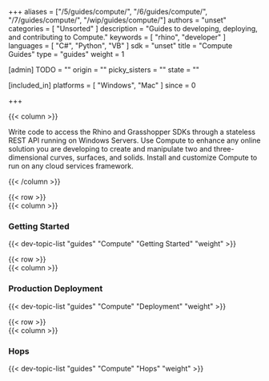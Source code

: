 +++
aliases = ["/5/guides/compute/", "/6/guides/compute/", "/7/guides/compute/", "/wip/guides/compute/"]
authors = "unset"
categories = [ "Unsorted" ]
description = "Guides to developing, deploying, and contributing to Compute."
keywords = [ "rhino", "developer" ]
languages = [ "C#", "Python", "VB" ]
sdk = "unset"
title = "Compute Guides"
type = "guides"
weight = 1

[admin]
TODO = ""
origin = ""
picky_sisters = ""
state = ""

[included_in]
platforms = [ "Windows", "Mac" ]
since = 0

+++
<div class="row">
<div class="col-12" markdown="1">   



</div>
{{< column >}}  

Write code to access the Rhino and Grasshopper SDKs through a stateless REST API running on Windows Servers. Use Compute to enhance any online solution you are developing to create and manipulate two and three-dimensional curves, surfaces, and solids. Install and customize Compute to run on any cloud services framework.

{{< /column >}}
</div>

{{< row >}}  
{{< column >}}  

### Getting Started

{{< dev-topic-list "guides" "Compute" "Getting Started" "weight" >}}

{{< row >}}  
{{< column >}}  

### Production Deployment

{{< dev-topic-list "guides" "Compute" "Deployment" "weight" >}}

{{< row >}}  
{{< column >}}  

### Hops

{{< dev-topic-list "guides" "Compute" "Hops" "weight" >}}
